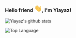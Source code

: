 ### Hello friend <img src="https://github.com/ChenKS12138/ChenKS12138/blob/master/Hi.gif" width="25px">, I'm Yiayaz!

![Yiayaz's github stats](https://github-readme-stats.vercel.app/api?username=Yiayaz)

<!--
**Yiayaz/Yiayaz** is a ✨ _special_ ✨ repository because its `README.md` (this file) appears on your GitHub profile.

Here are some ideas to get you started:

- 🔭 I’m currently working on ...
- 🌱 I’m currently learning ...
- 👯 I’m looking to collaborate on ...
- 🤔 I’m looking for help with ...
- 💬 Ask me about ...
- 📫 How to reach me: ...
- 😄 Pronouns: ...
- ⚡ Fun fact: ...
-->

![Top Language](https://github-readme-stats.vercel.app/api/top-langs/?username=Yiayaz)
